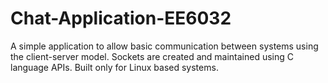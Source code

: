 # Chat-Application-EE6032
A simple application to allow basic communication between systems using the client-server model. Sockets are created and maintained using C language APIs. Built only for Linux based systems.
